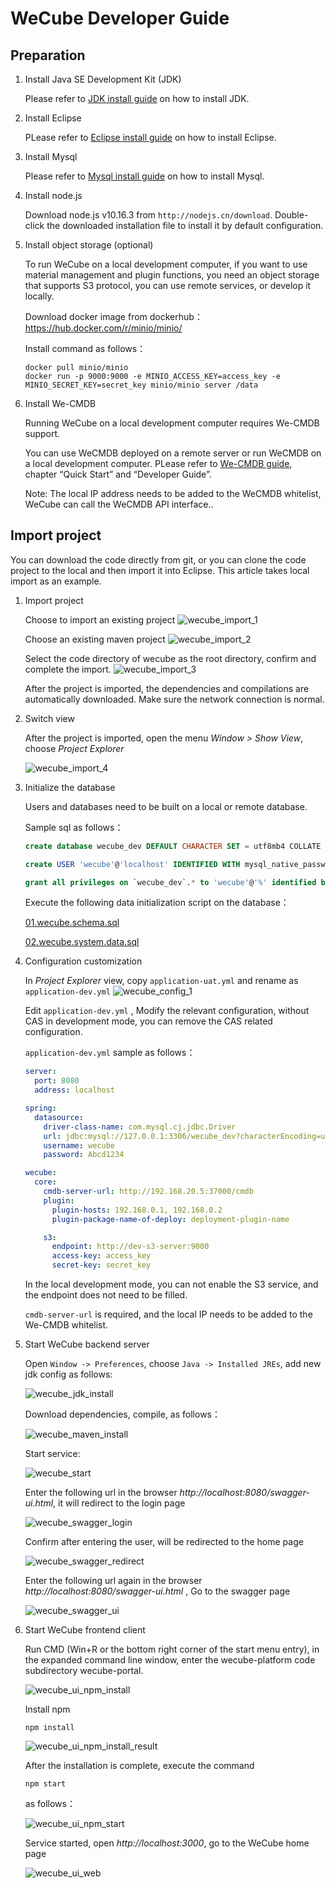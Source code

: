 # WeCube Developer Guide

## Preparation

1. Install Java SE Development Kit (JDK)
	
    Please refer to [JDK install guide](https://github.com/WeBankPartners/we-cmdb/blob/master/cmdb-wiki/docs/developer/jdk_install_guide_en.md) on how to install JDK.

2. Install Eclipse
	
    PLease refer to [Eclipse install guide](https://github.com/WeBankPartners/we-cmdb/blob/master/cmdb-wiki/docs/developer/eclipse_install_guide_en.md) on how to install Eclipse.

3. Install Mysql
	
    Please refer to [Mysql install guide](https://github.com/WeBankPartners/we-cmdb/blob/master/cmdb-wiki/docs/developer/mysql_install_guide_en.md) on how to install Mysql.

4. Install node.js
	
    Download node.js v10.16.3 from `http://nodejs.cn/download`. Double-click the downloaded installation file to install it by default configuration.

5. Install object storage (optional)
	
    To run WeCube on a local development computer, if you want to use material management and plugin functions, you need an object storage that supports S3 protocol, you can use remote services, or develop it locally.
    
    Download docker image from dockerhub：https://hub.docker.com/r/minio/minio/
    
    Install command as follows：
    
    ```shell script
    docker pull minio/minio
    docker run -p 9000:9000 -e MINIO_ACCESS_KEY=access_key -e MINIO_SECRET_KEY=secret_key minio/minio server /data
    ```
	
6. Install We-CMDB
	
    Running WeCube on a local development computer requires We-CMDB support.
    
    You can use WeCMDB deployed on a remote server or run WeCMDB on a local development computer. PLease refer to [We-CMDB guide](https://github.com/WeBankPartners/we-cmdb/blob/master/README_EN.md), chapter “Quick Start” and “Developer Guide”. 
    
    Note: The local IP address needs to be added to the WeCMDB whitelist, WeCube can call the WeCMDB API interface.. 


## Import project

You can download the code directly from git, or you can clone the code project to the local and then import it into Eclipse. This article takes local import as an example.

1. Import project
	
    Choose to import an existing project
    ![wecube_import_1](images/wecube_import_1.png)
    
    Choose an existing maven project
    ![wecube_import_2](images/wecube_import_2.png)
    
    Select the code directory of wecube as the root directory, confirm and complete the import.
    ![wecube_import_3](images/wecube_import_3.png)
        
    After the project is imported, the dependencies and compilations are automatically downloaded. Make sure the network connection is normal.

2. Switch view
	
    After the project is imported, open the menu *Window > Show View*, choose *Project Explorer*
    
    ![wecube_import_4](images/wecube_import_4.png)

3. Initialize the database

    Users and databases need to be built on a local or remote database.

    Sample sql as follows：

    ```sql
    create database wecube_dev DEFAULT CHARACTER SET = utf8mb4 COLLATE = utf8mb4_unicode_ci;; 
    
    create USER 'wecube'@'localhost' IDENTIFIED WITH mysql_native_password BY 'Abcd1234';
    
    grant all privileges on `wecube_dev`.* to 'wecube'@'%' identified by 'Abcd1234';
    ```

    Execute the following data initialization script on the database：

    [01.wecube.schema.sql](../../../wecube-core/src/main/database/01.wecube.schema.sql)
     
    [02.wecube.system.data.sql](../../../wecube-core/src/main/database/02.wecube.system.data.sql)

4. Configuration customization

    In *Project Explorer* view, copy `application-uat.yml` and rename as `application-dev.yml`
    ![wecube_config_1](images/wecube_config_1.png)
    
    Edit `application-dev.yml` , Modify the relevant configuration, without CAS in development mode, you can remove the CAS related configuration.
    
    `application-dev.yml` sample as follows：
    
    ```yaml
    server:
      port: 8080
      address: localhost
    
    spring:
      datasource:
        driver-class-name: com.mysql.cj.jdbc.Driver
        url: jdbc:mysql://127.0.0.1:3306/wecube_dev?characterEncoding=utf8&serverTimezone=UTC
        username: wecube
        password: Abcd1234
    
    wecube:
      core:
        cmdb-server-url: http://192.168.20.5:37000/cmdb
        plugin:
          plugin-hosts: 192.168.0.1, 192.168.0.2
          plugin-package-name-of-deploy: deployment-plugin-name
    
        s3:
          endpoint: http://dev-s3-server:9000
          access-key: access_key
          secret-key: secret_key
    
    ```
    
    In the local development mode, you can not enable the S3 service, and the endpoint does not need to be filled.
    
    `cmdb-server-url` is required, and the local IP needs to be added to the We-CMDB whitelist.

5. Start WeCube backend server

    Open `Window -> Preferences`,  choose `Java -> Installed JREs`, add new jdk config as follows:
    
    ![wecube_jdk_install](images/wecube_jdk_install.png)
    
    Download dependencies, compile, as follows：
    
    ![wecube_maven_install](images/wecube_maven_install.png)
    
    Start service:
    
    ![wecube_start](images/wecube_start.png)
    
    Enter the following url in the browser *http://localhost:8080/swagger-ui.html*, it will redirect to the login page
    
    ![wecube_swagger_login](images/wecube_swagger_login.png)
    
    Confirm after entering the user, will be redirected to the home page
    
    ![wecube_swagger_redirect](images/wecube_swagger_redirect.png)
    
    Enter the following url again in the browser *http://localhost:8080/swagger-ui.html* , Go to the swagger page
    
    ![wecube_swagger_ui](images/wecube_swagger_ui.png)
    
6. Start WeCube frontend client
	
    Run CMD (Win+R or the bottom right corner of the start menu entry), in the expanded command line window, enter the wecube-platform code subdirectory wecube-portal.
    
    ![wecube_ui_npm_install](images/wecube_ui_npm_install.png)
    
    Install npm
    
    ```shell script
    npm install
    ```
    
    ![wecube_ui_npm_install_result](images/wecube_ui_npm_install_result.png)
    
    After the installation is complete, execute the command
    
    ```shell script
    npm start
    ```
    
    as follows：
    
    ![wecube_ui_npm_start](images/wecube_ui_npm_start.png)
    
    Service started, open *http://localhost:3000*, go to the WeCube home page
    
    ![wecube_ui_web](images/wecube_ui_web.png)